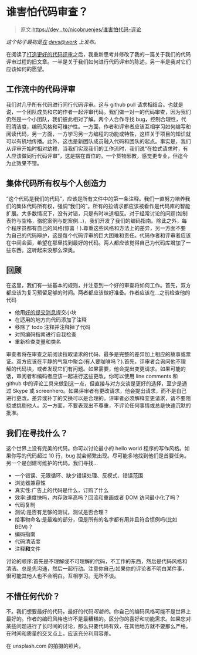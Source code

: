 # 谁害怕代码审查？

> 原文:[https://dev . to/nicobruenjes/谁害怕代码-评论](https://dev.to/nicobruenjes/who-is-afraid-of-the-code-review)

*这个帖子最初是[在](https://devsatwork.com/2017/05/10/afraid-code-review/) [devs@work](https://devsatwork.com/) 上发布。*

在阅读了[打造更好的代码评审](https://dev.to/vaidehijoshi/crafting-better-code-reviews)之后，我重新思考并修改了我的一篇关于我们的代码评审过程的旧文章。一半是关于我们如何进行代码评审的陈述，另一半是我对它们应该如何的愿望。

## 工作流中的代码评审

我们对几乎所有代码进行同行代码评审。这与 github pull 请求相结合。也就是说，一个团队成员和它的作者一起评审代码。我们做一对一的代码审查，因为我们仍然是一个小团队，我们彼此相对了解。两个人合作寻找 bug，控制合理性，代码清洁度，编码风格和可维护性。一方面，作者和评审者应该互相学习如何编写和阅读代码，另一方面，一方学习另一方编程的功能或特性，这样关于项目的知识就可以有机地传播。此外，这也是新团队成员融入代码和团队的起点。事实是，我们从评审开始时相对幼稚，当我们实现我们的工作流时，我们说“在拉式请求时，有人应该做同行代码评审”，这是摆在首位的。一个货物邪教，感觉更专业，但迄今为止效果不错。

## 集体代码所有权与个人创造力

“这个代码是我们的代码”，应该是所有文件中的第一条注释。我们一直努力培养我们的集体代码所有权，强调“我们的”。所有的拉请求都应该被看作是代码库的智能扩展。大多数情况下，没有对错，只是有时味道相反。对于经常讨论的问题(如制表符与空格，骆驼案例与蛇案例…)，我们开发了我们的编码指南。除此之外，每个程序员都有自己的风格(惊喜！).尊重这些风格和方法上的差异，另一方面不要为自己的代码辩护，这是每个代码评审的巨大困难和责任。代码作者和评审者应该在中间会面，希望在那里找到最好的代码。两人都应该觉得自己为代码库增加了一些东西。这听起来没那么深奥。

## 回顾

在这里，我们有一些基本的规则，并注意到一个好的审查将如何工作。首先，双方都应该为复习预留足够的时间。两者都应该做好准备。作者应该在…之前检查他的代码

*   他用[好的提交消息](http://chris.beams.io/posts/git-commit/)提交小块
*   在适用的地方向代码添加了注释
*   移除了 todo 注释并注释掉了代码
*   对照编码指南进行自我检查
*   重新检查变量和类名

审查者将在审查之前阅读拉取请求的代码，最多是完整的差异加上相应的故事或票证。双方应该在平静的气氛中聚会(有人要咖啡吗？).首先，评审者会询问他不理解的代码块，或者发现它们有问题。如果需要，他会提出变更请求。如果可能的话，审阅者和编码者应该一起进行这些更改。你可以使用 line comments 和 github 中的评论工具来做到这一点，但直接与对方交谈是更好的选择，至少是通过 Skype 或 screenhero。如果评审者有更改请求，他会提出请求，而不是自己进行更改。差异或补丁的交换可以是合理的。评审者必须解释变更请求，请不要阻挠或挑剔他人。另一方面，不要表现出不尊重，不评论任何事情或总是快速沉默的批准。

## 我们在寻找什么？

这个世界上没有完美的代码。你可以讨论最小的 hello world 程序的写作风格。如果你写的代码超过 10 行，bug 就会频繁出现。尽可能多地找到他们是首要任务。另一个是创建可维护的代码。我们寻找…

*   一个错误、无限循环、缺少错误处理、反模式、错误范围
*   浏览器兼容性
*   真实性:广告上的代码是什么，订购了什么
*   效率:速度快吗，内存效率高吗？回流和重画或者 DOM 访问最小化了吗？
*   代码复制
*   测试:是否有足够的测试，测试是否合理？
*   给事物命名:是最难的部分，但是所有的名字都有用并且符合惯例吗(比如 BEM)？
*   编码指南
*   代码清洁度
*   注释**和**文件

讨论的顺序:首先是不理解或不可理解的代码，不工作的东西，然后是代码风格和清洁。总是先沟通，然后一起行动。注意你自己:如果你的评论者不明白某件事，很可能其他人也不会明白。互相学习。无所不谈。

## 不惜任何代价？

不。我们想要最好的代码，最好的代码*可能的*。你自己的编码风格可能不是世界上最好的。作者的编码风格也许不是最糟糕的。区分你的喜好和功能需求。如果您对某些问题进行了长时间的讨论，那么只要代码有效，在其他地方就不要那么严格。在时间和质量的交叉点上，应该充分利用容差。

在 unsplash.com 的拍摄的照片。